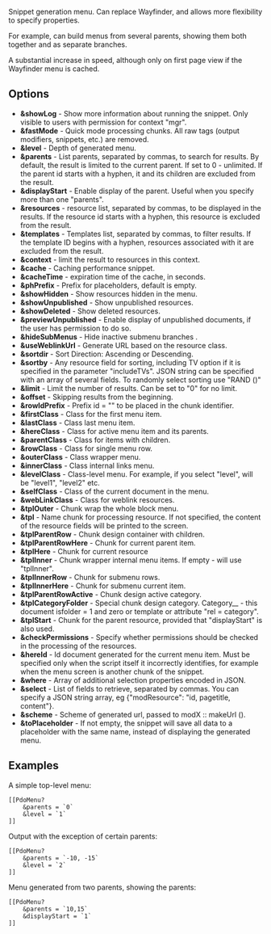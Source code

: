 Snippet generation menu. Can replace Wayfinder, and allows more flexibility to specify properties.

For example, can build menus from several parents, showing them both together and as separate branches.

A substantial increase in speed, although only on first page view if the Wayfinder menu is cached. 

Options
-------

* __&showLog__ - Show more information about running the snippet. Only visible to users with permission for context "mgr".
* __&fastMode__ - Quick mode processing chunks. All raw tags (output modifiers, snippets, etc.) are removed.
* __&level__ - Depth of generated menu.
* __&parents__ - List parents, separated by commas, to search for results. By default, the result is limited to the current parent. If set to 0 - unlimited. If the parent id starts with a hyphen, it and its children are excluded from the result.
* __&displayStart__ - Enable display of the parent. Useful when you specify more than one "parents".
* __&resources__ - resource list, separated by commas, to be displayed in the results. If the resource id starts with a hyphen, this resource is excluded from the result.
* __&templates__ - Templates list, separated by commas, to filter results. If the  template ID begins with a hyphen, resources associated with it are excluded from the result.
* __&context__ - limit the result to resources in this context.
* __&cache__ - Caching performance snippet.
* __&cacheTime__ - expiration time of the cache, in seconds.
* __&phPrefix__ - Prefix for placeholders, default is empty.
* __&showHidden__ - Show resources hidden in the menu.
* __&showUnpublished__ - Show unpublished resources.
* __&showDeleted__ - Show deleted resources.
* __&previewUnpublished__ - Enable display of unpublished documents, if the user has permission to do so.
* __&hideSubMenus__ - Hide inactive submenu branches .
* __&useWeblinkUrl__ - Generate URL based on the resource class.
* __&sortdir__ - Sort Direction: Ascending or Descending.
* __&sortby__ - Any resource field for sorting, including TV option if it is specified in the parameter "includeTVs". JSON string can be specified with an array of several fields. To randomly select sorting use "RAND ()"
* __&limit__ - Limit the number of results. Can be set to "0" for no limit.
* __&offset__ - Skipping results from the beginning.
* __&rowIdPrefix__ - Prefix id = "" to be placed in the chunk identifier.
* __&firstClass__ - Class for the first menu item.
* __&lastClass__ - Class last menu item.
* __&hereClass__ - Class for active menu item and its parents.
* __&parentClass__ - Class for items with children.
* __&rowClass__ - Class for single menu row.
* __&outerClass__ - Class wrapper menu.
* __&innerClass__ - Class internal links menu.
* __&levelClass__ - Class-level menu. For example, if you select "level", will be "level1", "level2" etc.
* __&selfClass__ - Class of the current document in the menu.
* __&webLinkClass__ - Class for weblink resources.
* __&tplOuter__ - Chunk wrap the whole block menu.
* __&tpl__ - Name chunk for processing resource. If not specified, the content of the resource fields will be printed to the screen.
* __&tplParentRow__ - Chunk design container with children.
* __&tplParentRowHere__ - Chunk for current parent item.
* __&tplHere__ - Chunk for current resource
* __&tplInner__ - Chunk wrapper internal menu items. If empty - will use "tplInner".
* __&tplInnerRow__ - Chunk for submenu rows.
* __&tplInnerHere__ - Chunk for submenu current item.
* __&tplParentRowActive__ - Chunk design active category.
* __&tplCategoryFolder__ - Special chunk design category. Category__ - this document isfolder = 1 and zero or template or attribute "rel = category".
* __&tplStart__ - Chunk for the parent resource, provided that "displayStart" is also used.
* __&checkPermissions__ - Specify whether permissions should be checked in the processing of the resources.
* __&hereId__ - Id document generated for the current menu item. Must be specified only when the script itself it incorrectly identifies, for example when the menu screen is another chunk of the snippet.
* __&where__ - Array of additional selection properties encoded in JSON.
* __&select__ - List of fields to retrieve, separated by commas. You can specify a JSON string array, eg {"modResource": "id, pagetitle, content"}.
* __&scheme__ - Scheme of generated url, passed to modX :: makeUrl ().
* __&toPlaceholder__ - If not empty, the snippet will save all data to a placeholder with the same name, instead of displaying the generated menu. 

Examples
--------

A simple top-level menu:

    [[PdoMenu?
        &parents = `0`
        &level = `1`
    ]]


Output with the exception of certain parents:

    [[PdoMenu?
        &parents = `-10, -15`
        &level = `2`
    ]]


Menu generated from two parents, showing the parents:

    [[PdoMenu?
        &parents = `10,15`
        &displayStart = `1`
    ]]
